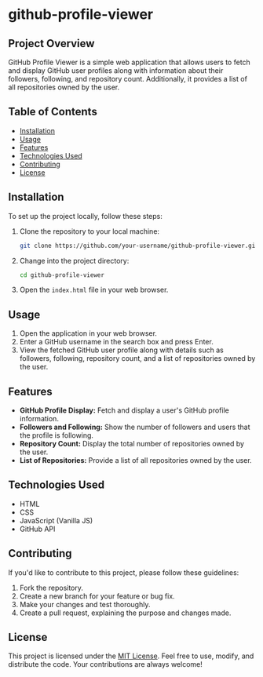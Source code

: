 # github-profile-viewer


## Project Overview

GitHub Profile Viewer is a simple web application that allows users to fetch and display GitHub user profiles along with information about their followers, following, and repository count. Additionally, it provides a list of all repositories owned by the user.

## Table of Contents

- [Installation](#installation)
- [Usage](#usage)
- [Features](#features)
- [Technologies Used](#technologies-used)
- [Contributing](#contributing)
- [License](#license)

## Installation

To set up the project locally, follow these steps:

1. Clone the repository to your local machine:

   ```bash
   git clone https://github.com/your-username/github-profile-viewer.git
   ```

2. Change into the project directory:

   ```bash
   cd github-profile-viewer
   ```

3. Open the `index.html` file in your web browser.

## Usage

1. Open the application in your web browser.
2. Enter a GitHub username in the search box and press Enter.
3. View the fetched GitHub user profile along with details such as followers, following, repository count, and a list of repositories owned by the user.

## Features

- **GitHub Profile Display:** Fetch and display a user's GitHub profile information.
- **Followers and Following:** Show the number of followers and users that the profile is following.
- **Repository Count:** Display the total number of repositories owned by the user.
- **List of Repositories:** Provide a list of all repositories owned by the user.

## Technologies Used

- HTML
- CSS
- JavaScript (Vanilla JS)
- GitHub API

## Contributing

If you'd like to contribute to this project, please follow these guidelines:

1. Fork the repository.
2. Create a new branch for your feature or bug fix.
3. Make your changes and test thoroughly.
4. Create a pull request, explaining the purpose and changes made.

## License

This project is licensed under the [MIT License](LICENSE). Feel free to use, modify, and distribute the code. Your contributions are always welcome!
